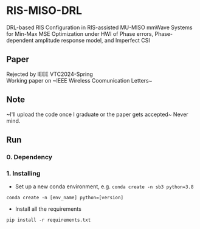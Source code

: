 # RIS-MISO-DRL
DRL-based RIS Configuration in RIS-assisted MU-MISO mmWave Systems for Min-Max MSE Optimization under HWI of Phase errors, Phase-dependent amplitude response model, and Imperfect CSI

## Paper
Rejected by IEEE VTC2024-Spring\
Working paper on ~IEEE Wireless Coomunication Letters~

## Note
~I'll upload the code once I graduate or the paper gets accepted~ Never mind.

## Run
### 0. Dependency

### 1. Installing
- Set up a new conda environment, e.g. ```conda create -n sb3 python=3.8```
```
conda create -n [env_name] python=[version]
```
- Install all the requirements
```
pip install -r requirements.txt
```
